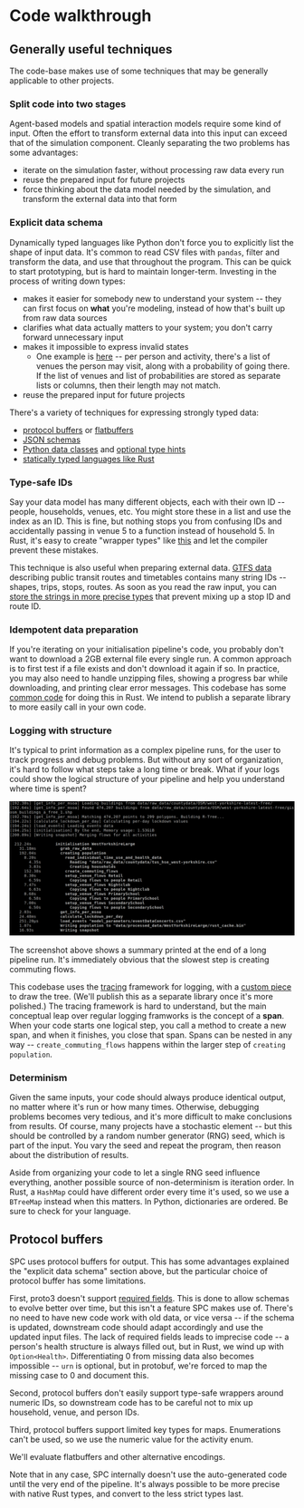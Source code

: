# Code walkthrough

## Generally useful techniques

The code-base makes use of some techniques that may be generally applicable to
other projects.

### Split code into two stages

Agent-based models and spatial interaction models require some kind of input.
Often the effort to transform external data into this input can exceed that of
the simulation component. Cleanly separating the two problems has some
advantages:

- iterate on the simulation faster, without processing raw data every run
- reuse the prepared input for future projects
- force thinking about the data model needed by the simulation, and transform
  the external data into that form

### Explicit data schema

Dynamically typed languages like Python don't force you to explicitly list the
shape of input data. It's common to read CSV files with `pandas`, filter and
transform the data, and use that throughout the program. This can be quick to
start prototyping, but is hard to maintain longer-term. Investing in the process
of writing down types:

- makes it easier for somebody new to understand your system -- they can first
  focus on **what** you're modeling, instead of how that's built up from raw
  data sources
- clarifies what data actually matters to your system; you don't carry forward
  unnecessary input
- makes it impossible to express invalid states
  - One example is
    [here](https://github.com/dabreegster/rampfs/blob/ddca656761c818a2d586ca5fa6260e1138b94d36/src/lib.rs#L145)
    -- per person and activity, there's a list of venues the person may visit,
    along with a probability of going there. If the list of venues and list of
    probabilities are stored as separate lists or columns, then their length may
    not match.
- reuse the prepared input for future projects

There's a variety of techniques for expressing strongly typed data:

- [protocol buffers](https://developers.google.com/protocol-buffers/docs/pythontutorial)
  or [flatbuffers](https://google.github.io/flatbuffers/)
- [JSON schemas](https://json-schema.org)
- [Python data classes](https://docs.python.org/3/library/dataclasses.html) and
  [optional type hints](https://mypy.readthedocs.io/en/stable/index.html)
- [statically typed languages like Rust](https://github.com/dabreegster/rampfs/blob/ddca656761c818a2d586ca5fa6260e1138b94d36/src/lib.rs#L41)

### Type-safe IDs

Say your data model has many different objects, each with their own ID --
people, households, venues, etc. You might store these in a list and use the
index as an ID. This is fine, but nothing stops you from confusing IDs and
accidentally passing in venue 5 to a function instead of household 5. In Rust,
it's easy to create "wrapper types" like
[this](https://github.com/dabreegster/rampfs/blob/ddca656761c818a2d586ca5fa6260e1138b94d36/src/lib.rs#L260)
and let the compiler prevent these mistakes.

This technique is also useful when preparing external data.
[GTFS data](https://developers.google.com/transit/gtfs/reference) describing
public transit routes and timetables contains many string IDs -- shapes, trips,
stops, routes. As soon as you read the raw input, you can
[store the strings in more precise types](https://github.com/a-b-street/abstreet/blob/c9de8c691c5e7fcf04817c790aeb9d14371c9328/convert_osm/src/gtfs.rs#L178)
that prevent mixing up a stop ID and route ID.

### Idempotent data preparation

If you're iterating on your initialisation pipeline's code, you probably don't
want to download a 2GB external file every single run. A common approach is to
first test if a file exists and don't download it again if so. In practice, you
may also need to handle unzipping files, showing a progress bar while
downloading, and printing clear error messages. This codebase has some
[common code](https://github.com/dabreegster/rampfs/blob/ddca656761c818a2d586ca5fa6260e1138b94d36/src/utilities.rs)
for doing this in Rust. We intend to publish a separate library to more easily
call in your own code.

### Logging with structure

It's typical to print information as a complex pipeline runs, for the user to
track progress and debug problems. But without any sort of organization, it's
hard to follow what steps take a long time or break. What if your logs could
show the logical structure of your pipeline and help you understand where time
is spent?

![](img/tracing.gif)

The screenshot above shows a summary printed at the end of a long pipeline run.
It's immediately obvious that the slowest step is creating commuting flows.

This codebase uses the [tracing](https://crates.io/crates/tracing) framework for
logging, with a
[custom piece](https://github.com/dabreegster/rampfs/blob/main/src/tracing_span_tree.rs)
to draw the tree. (We'll publish this as a separate library once it's more
polished.) The tracing framework is hard to understand, but the main conceptual
leap over regular logging framworks is the concept of a **span**. When your code
starts one logical step, you call a method to create a new span, and when it
finishes, you close that span. Spans can be nested in any way --
`create_commuting_flows` happens within the larger step of
`creating population`.

### Determinism

Given the same inputs, your code should always produce identical output, no
matter where it's run or how many times. Otherwise, debugging problems becomes
very tedious, and it's more difficult to make conclusions from results. Of
course, many projects have a stochastic element -- but this should be controlled
by a random number generator (RNG) seed, which is part of the input. You vary
the seed and repeat the program, then reason about the distribution of results.

Aside from organizing your code to let a single RNG seed influence everything,
another possible source of non-determinism is iteration order. In Rust, a
`HashMap` could have different order every time it's used, so we use a
`BTreeMap` instead when this matters. In Python, dictionaries are ordered. Be
sure to check for your language.

## Protocol buffers

SPC uses protocol buffers for output. This has some advantages explained the
"explicit data schema" section above, but the particular choice of protocol
buffer has some limitations.

First, proto3 doesn't support [required
fields](https://github.com/protocolbuffers/protobuf/issues/2497). This is done
to allow schemas to evolve better over time, but this isn't a feature SPC makes
use of. There's no need to have new code work with old data, or vice versa --
if the schema is updated, downstream code should adapt accordingly and use the
updated input files. The lack of required fields leads to imprecise code -- a
person's health structure is always filled out, but in Rust, we wind up with
`Option<Health>`. Differentiating 0 from missing data also becomes impossible
-- `urn` is optional, but in protobuf, we're forced to map the missing case to
0 and document this.

Second, protocol buffers don't easily support type-safe wrappers around numeric
IDs, so downstream code has to be careful not to mix up household, venue, and
person IDs.

Third, protocol buffers support limited key types for maps. Enumerations can't
be used, so we use the numeric value for the activity enum.

We'll evaluate flatbuffers and other alternative encodings.

Note that in any case, SPC internally doesn't use the auto-generated code until
the very end of the pipeline. It's always possible to be more precise with
native Rust types, and convert to the less strict types last.
